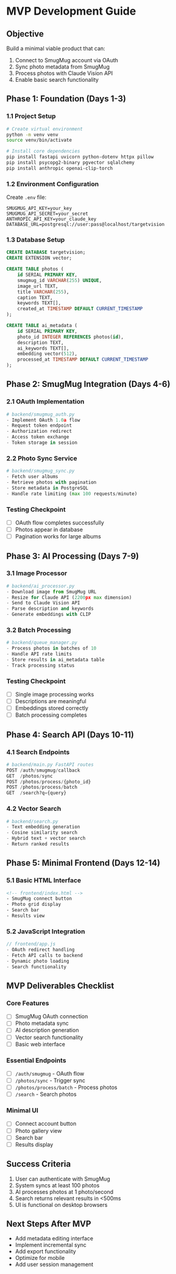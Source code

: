 # MVP Development Guide

## Objective
Build a minimal viable product that can:
1. Connect to SmugMug account via OAuth
2. Sync photo metadata from SmugMug
3. Process photos with Claude Vision API
4. Enable basic search functionality

## Phase 1: Foundation (Days 1-3)

### 1.1 Project Setup
```bash
# Create virtual environment
python -m venv venv
source venv/bin/activate

# Install core dependencies
pip install fastapi uvicorn python-dotenv httpx pillow
pip install psycopg2-binary pgvector sqlalchemy
pip install anthropic openai-clip-torch
```

### 1.2 Environment Configuration
Create `.env` file:
```
SMUGMUG_API_KEY=your_key
SMUGMUG_API_SECRET=your_secret
ANTHROPIC_API_KEY=your_claude_key
DATABASE_URL=postgresql://user:pass@localhost/targetvision
```

### 1.3 Database Setup
```sql
CREATE DATABASE targetvision;
CREATE EXTENSION vector;

CREATE TABLE photos (
    id SERIAL PRIMARY KEY,
    smugmug_id VARCHAR(255) UNIQUE,
    image_url TEXT,
    title VARCHAR(255),
    caption TEXT,
    keywords TEXT[],
    created_at TIMESTAMP DEFAULT CURRENT_TIMESTAMP
);

CREATE TABLE ai_metadata (
    id SERIAL PRIMARY KEY,
    photo_id INTEGER REFERENCES photos(id),
    description TEXT,
    ai_keywords TEXT[],
    embedding vector(512),
    processed_at TIMESTAMP DEFAULT CURRENT_TIMESTAMP
);
```

## Phase 2: SmugMug Integration (Days 4-6)

### 2.1 OAuth Implementation
```python
# backend/smugmug_auth.py
- Implement OAuth 1.0a flow
- Request token endpoint
- Authorization redirect
- Access token exchange
- Token storage in session
```

### 2.2 Photo Sync Service
```python
# backend/smugmug_sync.py
- Fetch user albums
- Retrieve photos with pagination
- Store metadata in PostgreSQL
- Handle rate limiting (max 100 requests/minute)
```

### Testing Checkpoint
- [ ] OAuth flow completes successfully
- [ ] Photos appear in database
- [ ] Pagination works for large albums

## Phase 3: AI Processing (Days 7-9)

### 3.1 Image Processor
```python
# backend/ai_processor.py
- Download image from SmugMug URL
- Resize for Claude API (2200px max dimension)
- Send to Claude Vision API
- Parse description and keywords
- Generate embeddings with CLIP
```

### 3.2 Batch Processing
```python
# backend/queue_manager.py
- Process photos in batches of 10
- Handle API rate limits
- Store results in ai_metadata table
- Track processing status
```

### Testing Checkpoint
- [ ] Single image processing works
- [ ] Descriptions are meaningful
- [ ] Embeddings stored correctly
- [ ] Batch processing completes

## Phase 4: Search API (Days 10-11)

### 4.1 Search Endpoints
```python
# backend/main.py FastAPI routes
POST /auth/smugmug/callback
GET  /photos/sync
POST /photos/process/{photo_id}
POST /photos/process/batch
GET  /search?q={query}
```

### 4.2 Vector Search
```python
# backend/search.py
- Text embedding generation
- Cosine similarity search
- Hybrid text + vector search
- Return ranked results
```

## Phase 5: Minimal Frontend (Days 12-14)

### 5.1 Basic HTML Interface
```html
<!-- frontend/index.html -->
- SmugMug connect button
- Photo grid display
- Search bar
- Results view
```

### 5.2 JavaScript Integration
```javascript
// frontend/app.js
- OAuth redirect handling
- Fetch API calls to backend
- Dynamic photo loading
- Search functionality
```

## MVP Deliverables Checklist

### Core Features
- [ ] SmugMug OAuth connection
- [ ] Photo metadata sync
- [ ] AI description generation
- [ ] Vector search functionality
- [ ] Basic web interface

### Essential Endpoints
- [ ] `/auth/smugmug` - OAuth flow
- [ ] `/photos/sync` - Trigger sync
- [ ] `/photos/process/batch` - Process photos
- [ ] `/search` - Search photos

### Minimal UI
- [ ] Connect account button
- [ ] Photo gallery view
- [ ] Search bar
- [ ] Results display

## Success Criteria
1. User can authenticate with SmugMug
2. System syncs at least 100 photos
3. AI processes photos at 1 photo/second
4. Search returns relevant results in <500ms
5. UI is functional on desktop browsers

## Next Steps After MVP
- Add metadata editing interface
- Implement incremental sync
- Add export functionality
- Optimize for mobile
- Add user session management